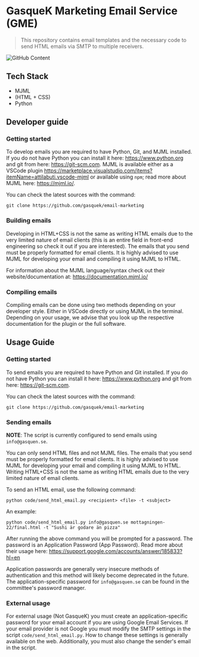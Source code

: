 # GasqueK Marketing Email Service (GME)
> This repository contains email templates and the necessary code to send HTML emails via SMTP to multiple receivers. 

![GitHub Content](https://user-images.githubusercontent.com/42417723/194566766-91d19f39-8071-46f3-80a8-6721aa32e2dc.jpg)



## Tech Stack

- MJML
- (HTML + CSS)
- Python

## Developer guide

### Getting started
To develop emails you are required to have Python, Git, and MJML installed. If you do not have Python you can install it here: https://www.python.org and git from here: https://git-scm.com. MJML is available either as a VSCode plugin https://marketplace.visualstudio.com/items?itemName=attilabuti.vscode-mjml or available using `npm`; read more about MJML here: https://mjml.io/.

You can check the latest sources with the command:
```
git clone https://github.com/gasquek/email-marketing
```
### Building emails
Developing in HTML+CSS is not the same as writing HTML emails due to the very limited nature of email clients (this is an entire field in front-end engineering so check it out if you are interested). The emails that you send must be properly formatted for email clients. It is highly advised to use MJML for developing your email and compiling it using MJML to HTML. 

For information about the MJML language/syntax check out their website/documentation at: https://documentation.mjml.io/
### Compiling emails
Compiling emails can be done using two methods depending on your developer style. Either in VSCode directly or using MJML in the terminal. Depending on your usage, we advise that you look up the respective documentation for the plugin or the full software.

## Usage Guide

### Getting started
To send emails you are required to have Python and Git installed. If you do not have Python you can install it here: https://www.python.org and git from here: https://git-scm.com. 


You can check the latest sources with the command:
```
git clone https://github.com/gasquek/email-marketing
```

### Sending emails
__NOTE__: The script is currently configured to send emails using `info@gasquen.se`. 

You can only send HTML files and not MJML files. The emails that you send must be properly formatted for email clients. It is highly advised to use MJML for developing your email and compiling it using MJML to HTML. Writing HTML+CSS is not the same as writing HTML emails due to the very limited nature of email clients.


To send an HTML email, use the following command:
```
python code/send_html_email.py <recipient> <file> -t <subject>
```

An example:
```
python code/send_html_email.py info@gasquen.se mottagningen-22/final.html -t "Sushi är godare än pizza"
```

After running the above command you will be prompted for a password. The password is an Application Password (App Password). Read more about their usage here: https://support.google.com/accounts/answer/185833?hl=en

Application passwords are generally very insecure methods of authentication and this method will likely become deprecated in the future. The application-specific password for `info@gasquen.se` can be found in the committee's password manager. 

### External usage
For external usage (Not GasqueK) you must create an application-specific password for your email account if you are using Google Email Services. If your email provider is not Google you must modify the SMTP settings in the script `code/send_html_email.py`. How to change these settings is generally available on the web. Additionally, you must also change the sender's email in the script.

